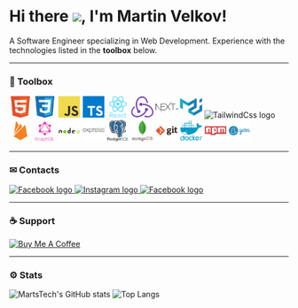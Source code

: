# Hi there <img src="https://raw.githubusercontent.com/MartinHeinz/MartinHeinz/master/wave.gif" width="30px"/>, I'm Martin Velkov!

A Software Engineer specializing in Web Development. Experience with the technologies listed in the **toolbox** below.

---

### 🧰 Toolbox

<img
  src="https://github.com/devicons/devicon/blob/master/icons/html5/html5-original.svg"
  alt="Html logo"
  width="40px"
  height="40px"
/>
<img
  src="https://github.com/devicons/devicon/blob/master/icons/css3/css3-original.svg"
  alt="Css logo"
  width="40px"
  height="40px"
/>
<img
  src="https://github.com/devicons/devicon/blob/master/icons/javascript/javascript-original.svg"
  alt="Javascript logo"
  width="40px"
  height="40px"
/>
<img
  src="https://github.com/devicons/devicon/blob/master/icons/typescript/typescript-original.svg"
  alt="Typescript logo"
  width="40px"
  height="40px"
/>
<img
  src="https://github.com/devicons/devicon/blob/master/icons/react/react-original-wordmark.svg"
  alt="React.Js logo"
  width="40px"
  height="40px"
/>
<img
  src="https://github.com/devicons/devicon/blob/master/icons/redux/redux-original.svg"
  alt="Redux logo"
  width="40px"
  height="40px"
/>
<img
  src="https://github.com/devicons/devicon/blob/master/icons/nextjs/nextjs-original-wordmark.svg"
  alt="Next.Js logo"
  width="40px"
  height="40px"
/>
<img
  src="https://github.com/devicons/devicon/blob/master/icons/materialui/materialui-original.svg"
  alt="MaterialUI logo"
  width="40px"
  height="40px"
/>
<img
  src="https://cdn.worldvectorlogo.com/logos/tailwindcss.svg"
  alt="TailwindCss logo"
  width="40px"
  height="40px"
/>
<img
  src="https://github.com/devicons/devicon/blob/master/icons/firebase/firebase-plain.svg"
  alt="Firebase logo"
  width="40px"
  height="40px"
/>
<img
  src="https://github.com/devicons/devicon/blob/master/icons/graphql/graphql-plain-wordmark.svg"
  alt="GraphQL logo"
  width="40px"
  height="40px"
/>
<img
  src="https://github.com/devicons/devicon/blob/master/icons/nodejs/nodejs-original-wordmark.svg"
  alt="NodeJs logo"
  width="40px"
  height="40px"
/>
<img
  src="https://github.com/devicons/devicon/blob/master/icons/express/express-original-wordmark.svg"
  alt="Express logo"
  width="40px"
  height="40px"
/>
<img
  src="https://github.com/devicons/devicon/blob/master/icons/postgresql/postgresql-original-wordmark.svg"
  alt="PostgreSQL logo"
  width="40px"
  height="40px"
/>
<img
  src="https://github.com/devicons/devicon/blob/master/icons/mongodb/mongodb-original-wordmark.svg"
  alt="MongoDB logo"
  width="40px"
  height="40px"
/>
<img
  src="https://github.com/devicons/devicon/blob/master/icons/git/git-original-wordmark.svg"
  alt="Git logo"
  width="40px"
  height="40px"
/>
<img
  src="https://github.com/devicons/devicon/blob/master/icons/docker/docker-plain-wordmark.svg"
  alt="Docker logo"
  width="40px"
  height="40px"
 />
<img
  src="https://github.com/devicons/devicon/blob/master/icons/npm/npm-original-wordmark.svg"
  alt="Npm logo"
  width="40px"
  height="40px"
/>
<img
  src="https://github.com/devicons/devicon/blob/master/icons/yarn/yarn-original-wordmark.svg"
  alt="Yarn logo"
  width="40px"
  height="40px"
/>

---
### ✉ Contacts

<a href="https://www.linkedin.com/in/martin-velkov-228aa91a8/" target="_blank">
  <img
    src="https://cdn.worldvectorlogo.com/logos/linkedin-icon-2.svg"
    alt="Facebook logo"
    width="40px"
    height="40px"
  />
</a>
<a href="https://www.instagram.com/m_velkov123/" target="_blank">
  <img
    src="https://cdn.worldvectorlogo.com/logos/instagram-2-1.svg"
    alt="Instagram logo"
    width="40px"
    height="40px"
  />
</a>
<a href="https://www.facebook.com/m.velkov123/" target="_blank">
  <img
    src="https://cdn.worldvectorlogo.com/logos/facebook-3.svg"
    alt="Facebook logo"
    width="40px"
    height="40px"
  />
</a>

---

### ☕ Support

<a href="https://www.buymeacoffee.com/martstech" target="_blank">
  <img src="https://cdn.buymeacoffee.com/buttons/v2/default-yellow.png" alt="Buy Me A Coffee" height="60px" width="217px" />
</a>

---

### ⚙ Stats

![MartsTech's GitHub stats](https://github-readme-stats.vercel.app/api?username=MartsTech&show_icons=true&theme=default)
![Top Langs](https://github-readme-stats.vercel.app/api/top-langs/?username=MartsTech&layout=compact)
